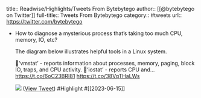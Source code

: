 title:: Readwise/Highlights/Tweets From Bytebytego
author:: [[@bytebytego on Twitter]]
full-title:: Tweets From Bytebytego
category:: #tweets
url:: https://twitter.com/bytebytego

- How to diagnose a mysterious process that’s taking too much CPU, memory, IO, etc?
  
  The diagram below illustrates helpful tools in a Linux system.
  
  🔹‘vmstat’ - reports information about processes, memory, paging, block IO, traps, and CPU activity.
  🔹‘iostat’ - reports CPU and… https://t.co/6oC23BRI81 https://t.co/38VqTHaLWs
  
  ![](https://pbs.twimg.com/media/Fyj0RKsaMAMkeZ1.jpg) ([View Tweet](https://twitter.com/bytebytego/status/1668852347299336192)) #Highlight #[[2023-06-15]]